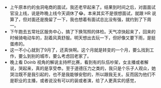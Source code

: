 - 上午原本约的虫洞电商的面试，我还老早起来了。结果到时间之后，对面面试官没上线，说是昨晚上线今天调休了😂。本来其实不是很想面试，就跟 HR 说算了，但对面还是挽留了一下，我也想着有面试总比没有强，就约到了下周一。
- 下午跑去五常社区服务中心，搞了下换驾照的体检。天气凉快起来了，回来的时候骑电动车的，刮着风真舒服。明天想出去玩一下，但好像又要下雨，是挺蛋疼的。
- 这一不小心就到了9月了，还真快啊。这个月就是转变的一个月，要么找到工作，要么到别的城市，要么考虑回老家了。
- 晚上看 Doinb 视角的解说主持杯比赛，看到有的队伍吵架，女主播或者解说，哭起来，真的是享受😎。至于道德压力之类的，我只是个乐子人观众，她哭泣既不是我引起的，也不是我能够安慰的，所以跟我无关。反而因为他们不是职业的主播，或者说没有可以的装或者演，给了人更真实的感觉，